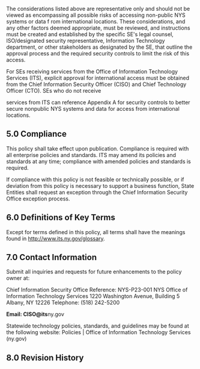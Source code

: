 The considerations listed above are representative only and should not be viewed as encompassing all possible risks of accessing non-public NYS systems or data f rom international locations. These considerations, and any other factors deemed appropriate, must be reviewed, and instructions must be created and established by the specific SE's legal counsel, ISO/designated security representative, Information Technology department, or other stakeholders as designated by the SE, that outline the approval process and the required security controls to limit the risk of this access.

For SEs receiving services from the Office of Information Technology Services (ITS), explicit approval for international access must be obtained from the Chief Information Security Officer (CISO) and Chief Technology Officer (CTO). SEs who do not receive

services from ITS can reference Appendix A for security controls to better secure nonpublic NYS systems and data for access from international locations.

## **5.0 Compliance**

This policy shall take effect upon publication. Compliance is required with all enterprise policies and standards. ITS may amend its policies and standards at any time; compliance with amended policies and standards is required.

If compliance with this policy is not feasible or technically possible, or if deviation from this policy is necessary to support a business function, State Entities shall request an exception through the Chief Information Security Office exception process.

## **6.0 Definitions of Key Terms**

Except for terms defined in this policy, all terms shall have the meanings found in http://www.its.ny.gov/glossary.

## **7.0 Contact Information**

Submit all inquiries and requests for future enhancements to the policy owner at:

Chief Information Security Office Reference: NYS-P23-001 NYS Office of Information Technology Services 1220 Washington Avenue, Building 5 Albany, NY 12226 Telephone: (518) 242-5200

**Email: CISO@its**ny.gov

Statewide technology policies, standards, and guidelines may be found at the following website: Policies | Office of Information Technology Services (ny.gov)

## **8.0 Revision History**